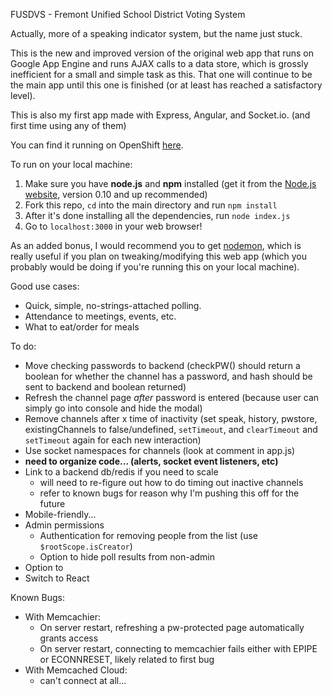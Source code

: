 FUSDVS - Fremont Unified School District Voting System

Actually, more of a speaking indicator system, but the name just stuck.

This is the new and improved version of the original web app that runs on Google App Engine and runs AJAX calls to a data store, which is grossly inefficient for a small and simple task as this. That one will continue to be the main app until this one is finished (or at least has reached a satisfactory level).

This is also my first app made with Express, Angular, and Socket.io. (and first time using any of them)

You can find it running on OpenShift <a href='http://fusdvs-kzeng.rhcloud.com'>here</a>.

To run on your local machine:

1. Make sure you have <b>node.js</b> and <b>npm</b> installed (get it from the <a href='http://nodejs.org'>Node.js website</a>, version 0.10 and up recommended)
2. Fork this repo, `cd` into the main directory and run `npm install`
3. After it's done installing all the dependencies, run `node index.js`
4. Go to `localhost:3000` in your web browser!

As an added bonus, I would recommend you to get <a href='https://github.com/remy/nodemon'>nodemon</a>, which is really useful if you plan on tweaking/modifying this web app (which you probably would be doing if you're running this on your local machine).

Good use cases:
- Quick, simple, no-strings-attached polling. 
- Attendance to meetings, events, etc.
- What to eat/order for meals


To do:
- Move checking passwords to backend (checkPW() should return a boolean for whether the channel has a password, and hash should be sent to backend and boolean returned)
- Refresh the channel page _after_ password is entered (because user can simply go into console and hide the modal)
- Remove channels after x time of inactivity (set speak, history, pwstore, existingChannels to false/undefined, `setTimeout`, and `clearTimeout` and `setTimeout` again for each new interaction)
- Use socket namespaces for channels (look at comment in app.js)
- <b>need to organize code... (alerts, socket event listeners, etc)</b>
- Link to a backend db/redis if you need to scale
	- will need to re-figure out how to do timing out inactive channels
	- refer to known bugs for reason why I'm pushing this off for the future
- Mobile-friendly...
- Admin permissions
	- Authentication for removing people from the list (use `$rootScope.isCreator`)
	- Option to hide poll results from non-admin
- Option to 
- Switch to React

Known Bugs:
- With Memcachier:
	- On server restart, refreshing a pw-protected page automatically grants access
	- On server restart, connecting to memcachier fails either with EPIPE or ECONNRESET, likely related to first bug
- With Memcached Cloud:
	- can't connect at all...